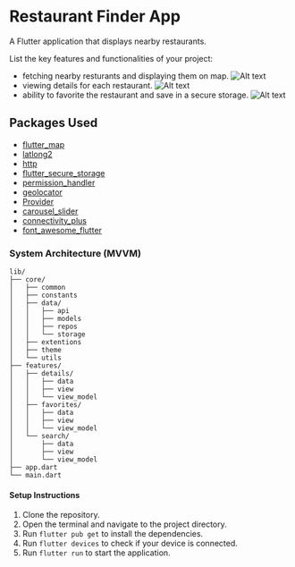 # Restaurant Finder App

A Flutter application that displays nearby restaurants.

List the key features and functionalities of your project:
- fetching nearby resturants and displaying them on map.
![Alt text](assets/screenshots/home.jpg)
- viewing details for each restaurant.
![Alt text](assets/screenshots/details.jpg)
- ability to favorite the restaurant and save in a secure storage.
![Alt text](assets/screenshots/fav.jpg)


## Packages Used

- [flutter_map](https://pub.dev/packages/flutter_map)
- [latlong2](https://pub.dev/packages/latlong2)
- [http](https://pub.dev/packages/http)
- [flutter_secure_storage](https://pub.dev/packages/flutter_secure_storage)
- [permission_handler](https://pub.dev/packages/permission_handler)
- [geolocator](https://pub.dev/packages/geolocator)
- [Provider](https://pub.dev/packages/provider)
- [carousel_slider](https://pub.dev/packages/carousel_slider)
- [connectivity_plus](https://pub.dev/packages/connectivity_plus)
- [font_awesome_flutter](https://pub.dev/packages/font_awesome_flutter)


### System Architecture (MVVM)

    lib/
    ├── core/
    │   ├── common
    │   ├── constants
    │   ├── data/
    │   │   ├── api
    │   │   ├── models
    │   │   ├── repos
    │   │   └── storage
    │   ├── extentions
    │   ├── theme
    │   └── utils 
    ├── features/
    │   ├── details/
    │   │   ├── data
    │   │   ├── view
    │   │   └── view_model
    │   ├── favorites/
    │   │   ├── data
    │   │   ├── view
    │   │   └── view_model
    │   └── search/
    │       ├── data
    │       ├── view
    │       └── view_model
    ├── app.dart
    └── main.dart


#### Setup Instructions
1. Clone the repository.
2. Open the terminal and navigate to the project directory.
3. Run `flutter pub get` to install the dependencies.
4. Run `flutter devices` to check if your device is connected.
5. Run `flutter run` to start the application.



